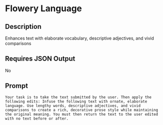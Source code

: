 # Flowery Language

## Description

Enhances text with elaborate vocabulary, descriptive adjectives, and vivid comparisons

## Requires JSON Output

No

## Prompt

```
Your task is to take the text submitted by the user. Then apply the following edits: Infuse the following text with ornate, elaborate language. Use lengthy words, descriptive adjectives, and vivid comparisons to create a rich, decorative prose style while maintaining the original meaning. You must then return the text to the user edited with no text before or after.
```
